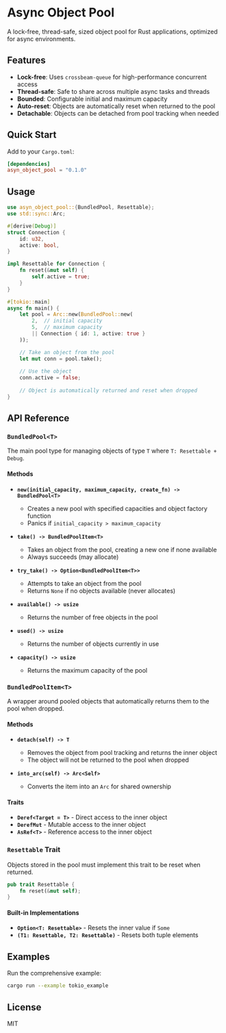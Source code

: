 # Async Object Pool

A lock-free, thread-safe, sized object pool for Rust applications, optimized for async environments.

## Features

- **Lock-free**: Uses `crossbeam-queue` for high-performance concurrent access
- **Thread-safe**: Safe to share across multiple async tasks and threads
- **Bounded**: Configurable initial and maximum capacity
- **Auto-reset**: Objects are automatically reset when returned to the pool
- **Detachable**: Objects can be detached from pool tracking when needed

## Quick Start

Add to your `Cargo.toml`:
```toml
[dependencies]
asyn_object_pool = "0.1.0"
```

## Usage

```rust
use asyn_object_pool::{BundledPool, Resettable};
use std::sync::Arc;

#[derive(Debug)]
struct Connection {
    id: u32,
    active: bool,
}

impl Resettable for Connection {
    fn reset(&mut self) {
        self.active = true;
    }
}

#[tokio::main]
async fn main() {
    let pool = Arc::new(BundledPool::new(
        2,  // initial capacity
        5,  // maximum capacity
        || Connection { id: 1, active: true }
    ));

    // Take an object from the pool
    let mut conn = pool.take();
    
    // Use the object
    conn.active = false;
    
    // Object is automatically returned and reset when dropped
}
```

## API Reference

### `BundledPool<T>`

The main pool type for managing objects of type `T` where `T: Resettable + Debug`.

#### Methods

- **`new(initial_capacity, maximum_capacity, create_fn) -> BundledPool<T>`**
  - Creates a new pool with specified capacities and object factory function
  - Panics if `initial_capacity > maximum_capacity`

- **`take() -> BundledPoolItem<T>`**
  - Takes an object from the pool, creating a new one if none available
  - Always succeeds (may allocate)

- **`try_take() -> Option<BundledPoolItem<T>>`**
  - Attempts to take an object from the pool
  - Returns `None` if no objects available (never allocates)

- **`available() -> usize`**
  - Returns the number of free objects in the pool

- **`used() -> usize`**
  - Returns the number of objects currently in use

- **`capacity() -> usize`**
  - Returns the maximum capacity of the pool

### `BundledPoolItem<T>`

A wrapper around pooled objects that automatically returns them to the pool when dropped.

#### Methods

- **`detach(self) -> T`**
  - Removes the object from pool tracking and returns the inner object
  - The object will not be returned to the pool when dropped

- **`into_arc(self) -> Arc<Self>`**
  - Converts the item into an `Arc` for shared ownership

#### Traits

- **`Deref<Target = T>`** - Direct access to the inner object
- **`DerefMut`** - Mutable access to the inner object  
- **`AsRef<T>`** - Reference access to the inner object

### `Resettable` Trait

Objects stored in the pool must implement this trait to be reset when returned.

```rust
pub trait Resettable {
    fn reset(&mut self);
}
```

#### Built-in Implementations

- **`Option<T: Resettable>`** - Resets the inner value if `Some`
- **`(T1: Resettable, T2: Resettable)`** - Resets both tuple elements

## Examples

Run the comprehensive example:
```bash
cargo run --example tokio_example
```

## License

MIT
